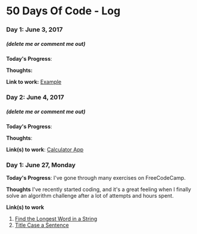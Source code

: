 # 50 Days Of Code - Log

### Day 1: June 3, 2017
##### (delete me or comment me out)

**Today's Progress**: 

**Thoughts:** 

**Link to work:** [Example](http://www.example.com)

### Day 2: June 4, 2017
##### (delete me or comment me out)

**Today's Progress**: 

**Thoughts**: 

**Link(s) to work**: [Calculator App](http://www.example.com)


### Day 1: June 27, Monday

**Today's Progress**: I've gone through many exercises on FreeCodeCamp.

**Thoughts** I've recently started coding, and it's a great feeling when I finally solve an algorithm challenge after a lot of attempts and hours spent.

**Link(s) to work**
1. [Find the Longest Word in a String](https://www.freecodecamp.com/challenges/find-the-longest-word-in-a-string)
2. [Title Case a Sentence](https://www.freecodecamp.com/challenges/title-case-a-sentence)
